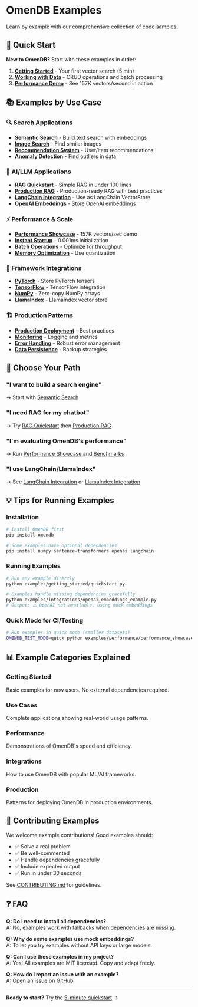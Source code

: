 # OmenDB Examples

Learn by example with our comprehensive collection of code samples.

## 🚀 Quick Start

**New to OmenDB?** Start with these examples in order:

1. **[Getting Started](getting_started/quickstart.py)** - Your first vector search (5 min)
2. **[Working with Data](basics/working_with_data.py)** - CRUD operations and batch processing
3. **[Performance Demo](performance/performance_showcase.py)** - See 157K vectors/second in action

## 📚 Examples by Use Case

### 🔍 Search Applications
- **[Semantic Search](use_cases/semantic_search.py)** - Build text search with embeddings
- **[Image Search](use_cases/image_search.py)** - Find similar images
- **[Recommendation System](use_cases/recommendation_system.py)** - User/item recommendations
- **[Anomaly Detection](use_cases/anomaly_detection.py)** - Find outliers in data

### 🤖 AI/LLM Applications  
- **[RAG Quickstart](use_cases/rag_quickstart.py)** - Simple RAG in under 100 lines
- **[Production RAG](use_cases/rag_production.py)** - Production-ready RAG with best practices
- **[LangChain Integration](integrations/langchain_example.py)** - Use as LangChain VectorStore
- **[OpenAI Embeddings](integrations/openai_embeddings_example.py)** - Store OpenAI embeddings

### ⚡ Performance & Scale
- **[Performance Showcase](performance/performance_showcase.py)** - 157K vectors/sec demo
- **[Instant Startup](performance/instant_startup_demo.py)** - 0.001ms initialization
- **[Batch Operations](performance/batch_operations.py)** - Optimize for throughput
- **[Memory Optimization](performance/memory_optimization.py)** - Use quantization

### 🔧 Framework Integrations
- **[PyTorch](integrations/pytorch_integration.py)** - Store PyTorch tensors
- **[TensorFlow](integrations/tensorflow_integration.py)** - TensorFlow integration
- **[NumPy](performance/performance_numpy.py)** - Zero-copy NumPy arrays
- **[LlamaIndex](integrations/llamaindex_example.py)** - LlamaIndex vector store

### 🏗️ Production Patterns
- **[Production Deployment](production/deployment_patterns.py)** - Best practices
- **[Monitoring](production/observability_example.py)** - Logging and metrics
- **[Error Handling](production/error_handling.py)** - Robust error management
- **[Data Persistence](production/backup_restore.py)** - Backup strategies

## 🎯 Choose Your Path

### "I want to build a search engine"
→ Start with [Semantic Search](use_cases/semantic_search.py)

### "I need RAG for my chatbot"  
→ Try [RAG Quickstart](use_cases/rag_quickstart.py) then [Production RAG](use_cases/rag_production.py)

### "I'm evaluating OmenDB's performance"
→ Run [Performance Showcase](performance/performance_showcase.py) and [Benchmarks](benchmarks/performance_comparison.py)

### "I use LangChain/LlamaIndex"
→ See [LangChain Integration](integrations/langchain_example.py) or [LlamaIndex Integration](integrations/llamaindex_example.py)

## 💡 Tips for Running Examples

### Installation
```bash
# Install OmenDB first
pip install omendb

# Some examples have optional dependencies
pip install numpy sentence-transformers openai langchain
```

### Running Examples
```bash
# Run any example directly
python examples/getting_started/quickstart.py

# Examples handle missing dependencies gracefully
python examples/integrations/openai_embeddings_example.py
# Output: ⚠️ OpenAI not available, using mock embeddings
```

### Quick Mode for CI/Testing
```bash
# Run examples in quick mode (smaller datasets)
OMENDB_TEST_MODE=quick python examples/performance/performance_showcase.py
```

## 📊 Example Categories Explained

### Getting Started
Basic examples for new users. No external dependencies required.

### Use Cases
Complete applications showing real-world usage patterns.

### Performance
Demonstrations of OmenDB's speed and efficiency.

### Integrations
How to use OmenDB with popular ML/AI frameworks.

### Production
Patterns for deploying OmenDB in production environments.

## 🤝 Contributing Examples

We welcome example contributions! Good examples should:
- ✅ Solve a real problem
- ✅ Be well-commented
- ✅ Handle dependencies gracefully
- ✅ Include expected output
- ✅ Run in under 30 seconds

See [CONTRIBUTING.md](../CONTRIBUTING.md) for guidelines.

## ❓ FAQ

**Q: Do I need to install all dependencies?**  
A: No, examples work with fallbacks when dependencies are missing.

**Q: Why do some examples use mock embeddings?**  
A: To let you try examples without API keys or large models.

**Q: Can I use these examples in my project?**  
A: Yes! All examples are MIT licensed. Copy and adapt freely.

**Q: How do I report an issue with an example?**  
A: Open an issue on [GitHub](https://github.com/omendb/omendb/issues).

---

**Ready to start?** Try the [5-minute quickstart](getting_started/quickstart.py) →